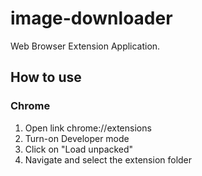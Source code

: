 # image-downloader

Web Browser Extension Application.

## How to use

### Chrome

1. Open link chrome://extensions
2. Turn-on Developer mode
3. Click on "Load unpacked"
4. Navigate and select the extension folder
